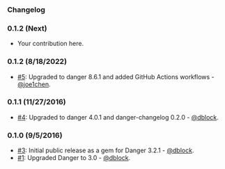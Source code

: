 ### Changelog

### 0.1.2 (Next)

* Your contribution here.

### 0.1.2 (8/18/2022)

* [#5](https://github.com/mongoid/danger/pull/5): Upgraded to danger 8.6.1 and added GitHub Actions workflows - [@joe1chen](https://github.com/joe1chen).

### 0.1.1 (11/27/2016)

* [#4](https://github.com/mongoid/danger/pull/4): Upgraded to danger 4.0.1 and danger-changelog 0.2.0 - [@dblock](https://github.com/dblock).

### 0.1.0 (9/5/2016)

* [#3](https://github.com/mongoid/danger/pull/3): Initial public release as a gem for Danger 3.2.1 - [@dblock](https://github.com/dblock).
* [#1](https://github.com/mongoid/danger/pull/1): Upgraded Danger to 3.0 - [@dblock](https://github.com/dblock).
